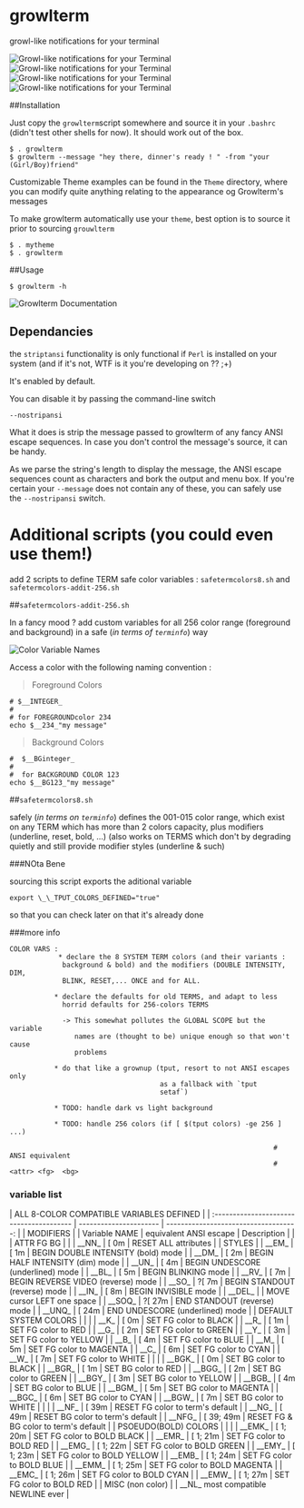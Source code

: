 growlterm
=========

growl-like notifications for your terminal

![Growl-like notifications for your Terminal](https://github.com/peterhost/growlterm/raw/master/img/growl-terminal.png)
![Growl-like notifications for your Terminal](https://github.com/peterhost/growlterm/raw/master/img/growlterm-info.png)
![Growl-like notifications for your Terminal](https://github.com/peterhost/growlterm/raw/master/img/growlterm-warning.png)
![Growl-like notifications for your Terminal](https://github.com/peterhost/growlterm/raw/master/img/growlterm-error.png)



##Installation

Just copy the `growlterm`script somewhere and source it in your
`.bashrc` (didn't test other shells for now). It should work out of the
box.

    $ . growlterm
    $ growlterm --message "hey there, dinner's ready ! " -from "your (Girl/Boy)friend"

Customizable Theme examples can be found in the `Theme` directory, where
you can modify quite anything relating to the appearance og Growlterm's
messages

To make growlterm automatically use your `theme`, best option is to
source it prior to sourcing `grouwlterm`

    $ . mytheme
    $ . growlterm

##Usage

    $ growlterm -h

![Growlterm Documentation](https://github.com/peterhost/growlterm/raw/master/img/growlterm-help.png)

## Dependancies

the `striptansi` functionality is only functional if `Perl` is
installed on your system (and if it's not, WTF is it you're developing
on ?? ;+)

It's enabled by default.

You can disable it by passing the command-line switch

    --nostripansi

What it does is strip the message passed to growlterm of any fancy ANSI
escape sequences. In case you don't control the message's source, it can
be handy.

As we parse the string's length to display the message, the ANSI escape
sequences count as characters and bork the output and menu box. If
you're certain your `--message` does not contain any of these, you can
safely use the `--nostripansi` switch.




# Additional scripts (you could even use them!)

add 2 scripts to define TERM safe color variables : `safetermcolors8.sh`
and `safetermcolors-addit-256.sh`


##`safetermcolors-addit-256.sh`

In a fancy mood ? add custom variables for all 256 color range
(foreground and background) in a safe (*in terms of `terminfo`*) way



![Color Variable Names](https://github.com/peterhost/bash-tidbits/raw/master/color/img/256colors.png)

Access a color with the following naming convention :

>Foreground Colors

    # $__INTEGER_
    #
    # for FOREGROUNDcolor 234
    echo $__234_"my message"

>Background Colors

    #  $__BGinteger_
    #
    #  for BACKGROUND COLOR 123
    echo $__BG123_"my message"

##`safetermcolors8.sh`

safely (*in terms on `terminfo`*) defines the 001-015 color range, which
exist on any TERM which has more than 2 colors capacity, plus modifiers
(underline, reset, bold, ...) (also works on TERMS which don't by
degrading quietly and still provide modifier styles (underline & such)


###NOta Bene

sourcing this script exports the aditional variable

    export \_\_TPUT_COLORS_DEFINED="true"

so that you can check later on that it's already done


###more info

    COLOR VARS :
                * declare the 8 SYSTEM TERM colors (and their variants :
                 background & bold) and the modifiers (DOUBLE INTENSITY, DIM,
                 BLINK, RESET,... ONCE and for ALL.

               * declare the defaults for old TERMS, and adapt to less
                 horrid defaults for 256-colors TERMS

                 -> This somewhat pollutes the GLOBAL SCOPE but the variable
                    names are (thought to be) unique enough so that won't cause
                    problems

               * do that like a grownup (tput, resort to not ANSI escapes only
                                         as a fallback with `tput
                                         setaf`)

               * TODO: handle dark vs light background

               * TODO: handle 256 colors (if [ $(tput colors) -ge 256 ] ...)

                                                                     # ANSI equivalent
                                                                     # <attr> <fg>  <bg>
### variable list

| ALL 8-COLOR COMPATIBLE VARIABLES DEFINED |
| :--------------------------------------- | ---------------------- | ------------------------------------: |
| MODIFIERS                                |
| Variable NAME                            | equivalent ANSI escape | Description                           |
|                                          | ATTR   FG   BG         |                                       |
| \_\_NN\_                                    | \[ 0m                  | RESET ALL attributes                  |
| STYLES                                   |
| \_\_EM\_                                    | \[ 1m                  | BEGIN DOUBLE INTENSITY (bold) mode    |
| \_\_DM\_                                    | \[ 2m                  | BEGIN HALF INTENSITY    (dim) mode    |
| \_\_UN\_                                    | \[ 4m                  | BEGIN UNDESCORE  (underlined) mode    |
| \_\_BL\_                                    | \[ 5m                  | BEGIN BLINKING                mode    |
| \_\_RV\_                                    | \[ 7m                  | BEGIN REVERSE VIDEO (reverse) mode    |
| \_\_SO\_                                    | ?\[ 7m                 | BEGIN STANDOUT      (reverse) mode    |
| \_\_IN\_                                    | \[ 8m                  | BEGIN INVISIBLE               mode    |
| \_\_DEL\_                                   |                        | MOVE cursor LEFT one space            |
| \_\_SOQ\_                                   | ?\[ 27m                | END   STANDOUT      (reverse) mode    |
| \_\_UNQ\_                                   | \[ 24m                 | END   UNDESCORE  (underlined) mode    |
| DEFAULT SYSTEM COLORS                    |
| <Foreground>                             |
| \_\_K\_                                     | \[       0m            | SET   FG color to BLACK               |
| \_\_R\_                                     | \[       1m            | SET   FG color to RED                 |
| \_\_G\_                                     | \[       2m            | SET   FG color to GREEN               |
| \_\_Y\_                                     | \[       3m            | SET   FG color to YELLOW              |
| \_\_B\_                                     | \[       4m            | SET   FG color to BLUE                |
| \_\_M\_                                     | \[       5m            | SET   FG color to MAGENTA             |
| \_\_C\_                                     | \[       6m            | SET   FG color to CYAN                |
| \_\_W\_                                     | \[       7m            | SET   FG color to WHITE               |
| <Backgound>                              |
| \_\_BGK\_                                   | \[       0m            | SET   BG color to BLACK               |
| \_\_BGR\_                                   | \[       1m            | SET   BG color to RED                 |
| \_\_BGG\_                                   | \[       2m            | SET   BG color to GREEN               |
| \_\_BGY\_                                   | \[       3m            | SET   BG color to YELLOW              |
| \_\_BGB\_                                   | \[       4m            | SET   BG color to BLUE                |
| \_\_BGM\_                                   | \[       5m            | SET   BG color to MAGENTA             |
| \_\_BGC\_                                   | \[       6m            | SET   BG color to CYAN                |
| \_\_BGW\_                                   | \[       7m            | SET   BG color to WHITE               |
| <reset>                                  |
| \_\_NF\_                                    | \[       39m           | RESET FG color to term's default      |
| \_\_NG\_                                    | \[             49m     | RESET BG color to term's default      |
| \_\_NFG\_                                   | \[       39;   49m     | RESET FG & BG color to term's default |
| PSOEUDO(BOLD) COLORS                     |
| <Foreground-bold>                        |
| \_\_EMK\_                                   | \[ 1;    20m           | SET   FG color to BOLD BLACK          |
| \_\_EMR\_                                   | \[ 1;    21m           | SET   FG color to BOLD RED            |
| \_\_EMG\_                                   | \[ 1;    22m           | SET   FG color to BOLD GREEN          |
| \_\_EMY\_                                   | \[ 1;    23m           | SET   FG color to BOLD YELLOW         |
| \_\_EMB\_                                   | \[ 1;    24m           | SET   FG color to BOLD BLUE           |
| \_\_EMM\_                                   | \[ 1;    25m           | SET   FG color to BOLD MAGENTA        |
| \_\_EMC\_                                   | \[ 1;    26m           | SET   FG color to BOLD CYAN           |
| \_\_EMW\_                                   | \[ 1;    27m           | SET   FG color to BOLD RED            |
| MISC (non color)                         |
| \_\_NL\_   most compatible NEWLINE ever     |

